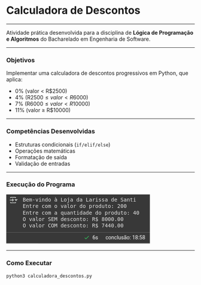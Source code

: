 # **Calculadora de Descontos**
---
Atividade prática desenvolvida para a disciplina de **Lógica de Programação e Algoritmos** do Bacharelado em Engenharia de Software.


---
### Objetivos
Implementar uma calculadora de descontos progressivos em Python, que aplica:
- 0% (valor < R$2500)
- 4% (R$2500 ≤ valor < R$6000)
- 7% (R$6000 ≤ valor < R$10000)
- 11% (valor ≥ R$10000)


---
### Competências Desenvolvidas
- Estruturas condicionais (`if/elif/else`)
- Operações matemáticas
- Formatação de saída
- Validação de entradas

---
### Execução do Programa
![Saída de console esperada](https://github.com/larisanti/py-calculadora-descontos/blob/main/output.png)

---
### Como Executar
```bash
python3 calculadora_descontos.py
